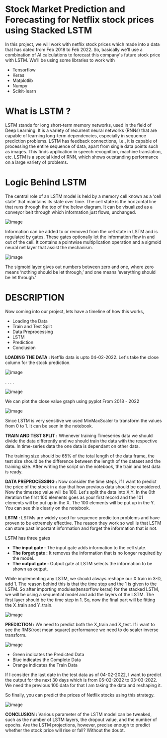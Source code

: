 # Stock Market Prediction and Forecasting for Netflix stock prices using Stacked LSTM
In this project, we will work with netflix stock prices which made into a data that has dated from Feb 2018 to Feb 2022. So, basically we'll use a combination of AI calculations to forecast this company's future stock price with LSTM.
We'll be using some libraries to work with 
* Tensorflow
* Keras
* Matplotlib
* Numpy
* Scikit-learn

# What is LSTM ? 
LSTM stands for long short-term memory networks, used in the field of Deep Learning. It is a variety of recurrent neural networks (RNNs) that are capable of learning long-term dependencies, especially in sequence prediction problems. LSTM has feedback connections, i.e., it is capable of processing the entire sequence of data, apart from single data points such as images. This finds application in speech recognition, machine translation, etc. LSTM is a special kind of RNN, which shows outstanding performance on a large variety of problems.

# Logic Behind LSTM
The central role of an LSTM model is held by a memory cell known as a ‘cell state’ that maintains its state over time. The cell state is the horizontal line that runs through the top of the below diagram. It can be visualized as a conveyor belt through which information just flows, unchanged. 

![image](https://user-images.githubusercontent.com/86511074/169572014-01fbd042-9d20-4e78-a2aa-a20428ca36c2.png)

Information can be added to or removed from the cell state in LSTM and is regulated by gates. These gates optionally let the information flow in and out of the cell. It contains a pointwise multiplication operation and a sigmoid neural net layer that assist the mechanism.

![image](https://user-images.githubusercontent.com/86511074/169572299-ad78d584-55be-4c05-9b30-aaf441010aa7.png)

The sigmoid layer gives out numbers between zero and one, where zero means ‘nothing should be let through,’ and one means ‘everything should be let through.’

# DESCRIPTION

Now coming into our project, lets have a timeline of how this works,
* Loading the Data
* Train and Test Split
* Data Preprocessing
* LSTM
* Prediction 
* Conclusion

**LOADING THE DATA :**
Netflix data is upto 04-02-2022. Let's take the close column for the stock prediction.

![image](https://user-images.githubusercontent.com/86511074/169573344-6186b0d0-16ec-4a2a-991d-b14ec833270c.png)

.
.
.
.

![image](https://user-images.githubusercontent.com/86511074/169573414-231327c6-4ab3-4c21-8266-fadaa3310d11.png)

We can plot the close value graph using pyplot
From 2018 - 2022

![image](https://user-images.githubusercontent.com/86511074/169573640-74b832ee-6574-436f-a456-1e5cdf7dd5a6.png)

Since LSTM is very sensitive we used MinMaxScaler to transform the values from 0 to 1. It can be seen in the notebook.

**TRAIN AND TEST SPLIT :**
Whenever training Timeseries data we should divide the data differently and we should train the data with the respective date. In time-series data the one data is dependant on other data.

The training size should be 65% of the total length of the data frame, the test size should be the difference between the length of the dataset and the training size. After writing the script on the notebook, the train and test data is ready.

**DATA PREPROCESSING :**
Now consider the time steps, if I want to predict the price of the stock in a day that how previous data should be considered. Now the timestep value will be 100. Let's split the data into X,Y. In the 0th iteration the first 100 elements goes as your first record and the 101 elements will be put up in the X. The 100 elements will be put up in the Y. You can see this clearly on the notebook.

**LSTM :**
LSTMs are widely used for sequence prediciton problems and have proven to be extremely effective. The reason they work so well is that LSTM can store past important information and forget the information that is not.

LSTM has three gates
  * **The input gate :** The input gate adds information to the cell state.
  * **The forget gate :** It removes the information that is no longer required by the model.
  * **The output gate :** Output gate at LSTM selects the information to be shown as output.

While implementing any LSTM, we should always reshape our X train in 3-D, add 1. The reason behind this is that the time step and the 1 is given to the LSTM. So after importing modules(tensorflow keras) for the stacked LSTM, we will be using a sequential model and add the layers of the LSTM. The first layer should be the time step in 1. So, now the final part will be fitting the X_train and Y_train.

![image](https://user-images.githubusercontent.com/86511074/169578248-a955fb11-7c5e-46fb-9d6a-2d24810f484c.png)

**PREDICTION :**
We need to predict both the X_train and X_test. If i want to see the RMS(root mean square) performance we need to do scaler inverse transform.

![image](https://user-images.githubusercontent.com/86511074/169577047-33b15884-73aa-4420-bc93-152bc947d531.png)

* Green indicates the Predicted Data
* Blue indicates the Complete Data
* Orange indicates the Train Data

If I consider the last date in the test data as of 04-02-2022, I want to predict the output for the next 30 days which is from 05-02-2022 to 03-03-2022. We need the previous 100 data for that I am taking the data and reshaping it.

So finally, you can predict the prices of Netflix stocks using this strategy.

![image](https://user-images.githubusercontent.com/86511074/169577753-8a6a021a-bd41-41aa-bafe-6f5ef27c9215.png)

**CONCLUSION :**
Various parameter of the LSTM model can be tweaked, such as the number of LSTM layers, the dropout value, and the number of epochs. Are the LSTM projections, however, precise enough to predict whether the stock price will rise or fall? Without the doubt.





